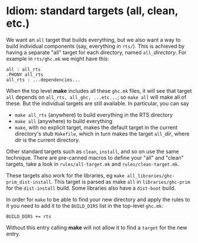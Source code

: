 # Idiom: standard targets (all, clean, etc.)


We want an `all` target that builds everything, but we also want a way to build individual components (say, everything in `rts/`).  This is achieved by having a separate "all" target for each directory, named `all_`*directory*.  For example in `rts/ghc.mk` we might have this:

```wiki
all : all_rts
.PHONY all_rts
all_rts : ...dependencies...
```


When the top level **make** includes all these `ghc.mk` files, it will see that target `all` depends on `all_rts, all_ghc, ...etc...`; so `make all` will make all of these.  But the individual targets are still available.  In particular, you can say

- `make all_rts` (anywhere) to build everything in the RTS directory
- `make all` (anywhere) to build everything
- `make`, with no explicit target, makes the default target in the current directory's stub `Makefile`, which in turn makes the target `all_`*dir*, where *dir* is the current directory.


Other standard targets such as `clean`, `install`, and so on use the same technique.  There are pre-canned macros to define your "all" and "clean" targets, take a look in `rules/all-target.mk` and `rules/clean-target.mk`.


These targets also work for the libraries, eg `make all_libraries/ghc-prim_dist-install`.  This target is parsed as make `all` in `libraries/ghc-prim` for the `dist-install` build. Some libraries also have a `dist-boot` build.


In order for `make` to be able to find your new directory and apply the rules to it you need to add it to the `BUILD_DIRS` list in the top-level `ghc.mk`:

```wiki
BUILD_DIRS += rts
```


Without this entry calling **make** will not allow it to find a `target` for the new entry.
